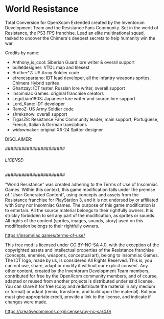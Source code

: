# World Resistance
 Total Conversion for OpenXcom Extended created by the Inventorum Development Team and the Resistance Fans Community. Set in the world of Resistance, the PS3 FPS franchise. Lead an elite multinational squad, tasked to uncover the Chimera's deepest secrets to help humanity win the war.

Credits by name:
* Anthony_is_cool: Siberian Guard lore writer & overall support 
* bulletdesigner: VTOL map and tilesest
* Brother^2: US Army Soldier code
* efrenespartano: IDT lead developer, all the infantry weapons sprites, Chimera Hybrid sprites 
* Ghartzay: IDT tester, Russian lore writer, overall support 
* Insomniac Games: original franchise creators
* LegoLiam1803: Japanese lore writer and source lore support 
* Lord_Kane: IDT developer
* RamoZ: US Army Soldier code
* shreksnow: overall support 
* TigasZ8: Resistance Fans Community leader, main support; Portuguese, French, Italian & German translations
* widowmaker: original XR-24 Spitter designer

DISCLAIMER: 

######################
###### LICENSE: ######
######################

"World Resistance" was created adhering to the Terms of Use of Insomniac Games. Within this context, this game modification falls under the premise of "User-Generated Content", using concepts and assets from the Resistance franchise for PlayStation 3, and it is not endorsed by or affiliated with Sony nor Insomniac Games.
The purpose of this game modification is to entertain. All the source material belongs to their rightfully owners. It is strickly forbidden to sell any part of the modification, as sprites or sounds. All rights of the content (sprites, images, sounds, story) used on this modification belongs to their rightfully owners.

https://insomniac.games/terms-of-use/

This free mod is licensed under CC BY-NC-SA 4.0, with the exception of the copyrighted assets and intellectual properties of the Resistance franchise (concepts, enemies, weapons, conceptual art), belong to Insomniac Games. The IDT logo, made by us, is considered All Rights Reserved. This is, you can not use, share, adapt or modify it without our explicit consent. Any other content, created by the Inventorum Development Team members, contributed for free by the OpenXcom community members, and of course, adapted or reused from another projects is distributed under said license. You can share it for free (copy and redistribute the material in any medium or format) or adapt (remix, transform, and build upon the material). But you must give appropriate credit, provide a link to the license, and indicate if changes were made.

https://creativecommons.org/licenses/by-nc-sa/4.0/